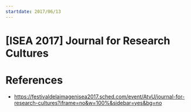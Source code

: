 ```yaml
---
startdate: 2017/06/13
---
```

# [ISEA 2017] Journal for Research Cultures

# References
* https://festivaldelaimagenisea2017.sched.com/event/AtvU/journal-for-research-cultures?iframe=no&w=100%&sidebar=yes&bg=no
